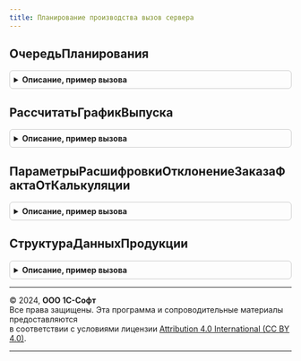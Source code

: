 ```yaml
---
title: Планирование производства вызов сервера
---
```



## ОчередьПланирования
<details style="margin: 1em 0; padding: 0.5em; border: 1px solid #ccc; border-radius: 6px;">

<summary style="font-weight: bold; cursor: pointer;">Описание, пример вызова</summary>

```bsl

// Возвращает очередь заказов для планирования по указанный заказ
//
// Параметры:
//  Заказ				 - ДокументСсылка.ЗаказНаПроизводство	 - ссылка на заказ, по который нужно планировать
//  ПоВсемДиспетчерам	 - Булево								 - признак, планировать по всем диспетчерам.
//
// Возвращаемое значение:
//   - Массив - очередь планирования.
//
Функция ОчередьПланирования(Заказ, ПоВсемДиспетчерам = Истина) Экспорт
```

Пример вызова
```bsl
Результат = ПланированиеПроизводстваВызовСервера.ОчередьПланирования(Заказ, ПоВсемДиспетчерам);
```
</details>

## РассчитатьГрафикВыпуска
<details style="margin: 1em 0; padding: 0.5em; border: 1px solid #ccc; border-radius: 6px;">

<summary style="font-weight: bold; cursor: pointer;">Описание, пример вызова</summary>

```bsl

// Рассчитывает график производства по заказу
//
// Параметры:
//  Заказ	 - ДокументСсылка.ЗаказНаПроизводство	 - заказ для расчета графика производства.
//
// Возвращаемое значение:
//   - Структура - результат расчета графика.
//
Функция РассчитатьГрафикВыпуска(Заказ) Экспорт
```

Пример вызова
```bsl
Результат = ПланированиеПроизводстваВызовСервера.РассчитатьГрафикВыпуска(Заказ) 
```
</details>

## ПараметрыРасшифровкиОтклонениеЗаказаФактаОтКалькуляции
<details style="margin: 1em 0; padding: 0.5em; border: 1px solid #ccc; border-radius: 6px;">

<summary style="font-weight: bold; cursor: pointer;">Описание, пример вызова</summary>

```bsl

// Возвращает фиксированные настройки для отчета ОтклонениеЗаказаФактаОтКалькуляции
//
// Параметры:
//   Параметры - Структура - структура устанавливаемых параметров.
//
// Возвращаемое значение:
//	НастройкиКомпоновкиДанных - фиксированные настройки.
//
Функция ПараметрыРасшифровкиОтклонениеЗаказаФактаОтКалькуляции(Параметры) Экспорт
```

Пример вызова
```bsl
Результат = ПланированиеПроизводстваВызовСервера.ПараметрыРасшифровкиОтклонениеЗаказаФактаОтКалькуляции(Параметры) 
```
</details>

## СтруктураДанныхПродукции
<details style="margin: 1em 0; padding: 0.5em; border: 1px solid #ccc; border-radius: 6px;">

<summary style="font-weight: bold; cursor: pointer;">Описание, пример вызова</summary>

```bsl

// Функция возвращает пустую структуру данных по продукции
//
// Параметры:
//  ДанныеЗаполнения - Структура - структура данных строки продукции заказа на производство:
//  * КлючСвязи - УникальныйИдентификатор - Идентификатор строки продукции в заказе на производство
//  * Номенклатура - СправочникСсылка.Номенклатура - номенклатура продукции
//  * Характеристика - СправочникСсылка.ХарактеристикиНоменклатуры - характеристика продукции
//  * Подразделение - СправочникСсылка.СтруктураПредприятия - подразделение-получатель для работ
//  * Склад - СправочникСсылка.Склады - склад для продукции
//  * Назначение - СправочникСсылка.Назначения - назначение продукции заказа на производство
//  * НазначениеЗаказа - СправочникСсылка.Назначения - назначение заказа на производство.
//
// Возвращаемое значение:
//   - Структура - данные по продукции.
//
Функция СтруктураДанныхПродукции(Знач ДанныеЗаполнения = Неопределено) Экспорт
```

Пример вызова
```bsl
Результат = ПланированиеПроизводстваВызовСервера.СтруктураДанныхПродукции(ДанныеЗаполнения);
```
</details>

---

© 2024, **ООО 1С-Софт**  
Все права защищены. Эта программа и сопроводительные материалы предоставляются  
в соответствии с условиями лицензии [Attribution 4.0 International (CC BY 4.0)](https://creativecommons.org/licenses/by/4.0/legalcode).

---
